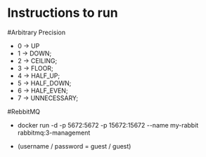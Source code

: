 # Instructions to run


#Arbitrary Precision
- 0 -> UP
- 1 -> DOWN;
- 2 -> CEILING;
- 3 -> FLOOR;
- 4 -> HALF_UP;
- 5 -> HALF_DOWN;
- 6 -> HALF_EVEN;
- 7 -> UNNECESSARY;


#RebbitMQ
- docker run -d -p 5672:5672 -p 15672:15672 --name my-rabbit rabbitmq:3-management

- (username / password = guest / guest)